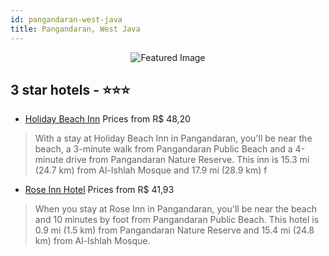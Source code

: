 ```yaml
---
id: pangandaran-west-java
title: Pangandaran, West Java
---
```


<center><img src="https://i.travelapi.com/hotels/17000000/16190000/16188300/16188262/017173fd_b.jpg" alt="Featured Image" /></center>


##  3 star hotels - ⭐️⭐️⭐️

-    [Holiday Beach Inn](https://us.hurb.com/hotels/pangandaran/holiday-beach-inn-JNP-JP017693?cmp=18055) Prices from R$ 48,20
   > With a stay at Holiday Beach Inn in Pangandaran, you'll be near the beach, a 3-minute walk from Pangandaran Public Beach and a 4-minute drive from Pangandaran Nature Reserve. This inn is 15.3 mi (24.7 km) from Al-Ishlah Mosque and 17.9 mi (28.9 km) f
-    [Rose Inn Hotel](https://us.hurb.com/hotels/pangandaran/rose-inn-hotel-JNP-JP301701?cmp=18055) Prices from R$ 41,93
   > When you stay at Rose Inn in Pangandaran, you'll be near the beach and 10 minutes by foot from Pangandaran Public Beach. This hotel is 0.9 mi (1.5 km) from Pangandaran Nature Reserve and 15.4 mi (24.8 km) from Al-Ishlah Mosque.
